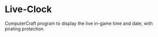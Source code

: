 # Live-Clock
ComputerCraft program to display the live in-game time and date, with pirating protection.

